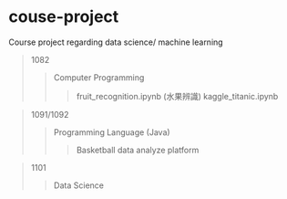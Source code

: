 # couse-project

Course project regarding data science/ machine learning

>1082
>> Computer Programming
>>> fruit_recognition.ipynb (水果辨識)
>>> kaggle_titanic.ipynb

>1091/1092
>> Programming Language (Java)
>>> Basketball data analyze platform

>1101
>> Data Science

